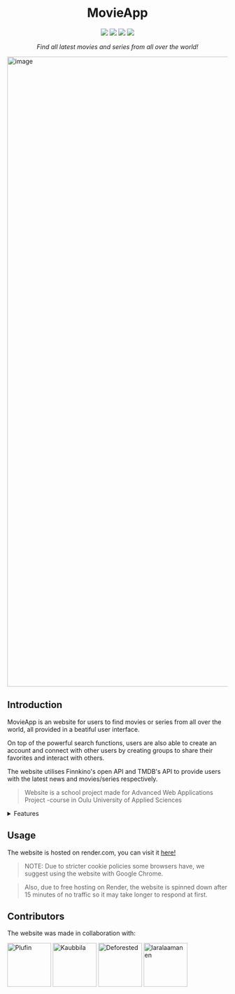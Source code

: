 <h1 align="center">MovieApp</h1>

<p align="center">
  <img src="https://img.shields.io/badge/PostgreSQL-316192?style=for-the-badge&logo=postgresql&logoColor=white" />
  <img src="https://img.shields.io/badge/React-20232A?style=for-the-badge&logo=react&logoColor=61DAFB" />
  <img src="https://img.shields.io/badge/Express%20js-000000?style=for-the-badge&logo=express&logoColor=white" />
  <img src="https://img.shields.io/badge/Node%20js-339933?style=for-the-badge&logo=nodedotjs&logoColor=white" />
</p>

<p align="center">
  <i align="center">Find all latest movies and series from all over the world!</i>
</p>

<img width="1438" alt="image" src="https://github.com/kismakk/MovieAppProject/assets/119887923/32deefb2-44ba-46ce-a796-ed4cc6723a70">

## Introduction

MovieApp is an website for users to find movies or series from all over the world, all provided in a beatiful user interface. 

On top of the powerful search functions, users are also able to create an account and connect with other users by creating groups to share their favorites and interact with others.

The website utilises Finnkino's open API and TMDB's API to provide users with the latest news and movies/series respectively.

>Website is a school project made for Advanced Web Applications Project -course in Oulu University of Applied Sciences

<details close>
<summary>
  Features
</summary> <br />

<p align="center">
  <img width="49%" alt="search-functionality" src="https://github.com/kismakk/MovieAppProject/assets/119887923/6bffefd6-4ceb-4d63-b3ea-ba1c4406ee5b">
  <img width="49%" alt="news-page" src="https://github.com/kismakk/MovieAppProject/assets/119887923/34aaa132-8e9d-4108-a0df-85d73f52fb51">
</p>

<p align="center">
  <img width="49%" alt="profile-page" src="https://github.com/kismakk/MovieAppProject/assets/119887923/8b0bfbce-28e2-4232-8551-9ee236ca4f73">
  <img width="49%" alt="group-page" src="https://github.com/kismakk/MovieAppProject/assets/119887923/d62b592f-8e08-4b0b-99c9-7c087a199922">
</p>

<p align="center">Search functionality, news portal, profile page and group page</p>

</details>

## Usage

The website is hosted on render.com, you can visit it [here!](https://movieapp-976r.onrender.com)

> NOTE: Due to stricter cookie policies some browsers have, we suggest using the website with Google Chrome.

> Also, due to free hosting on Render, the website is spinned down after 15 minutes of no traffic so it may take longer to respond at first.

## Contributors

The website was made in collaboration with:

<p align="left">
  <a href="https://github.com/Plufin"><img src="https://github.com/Plufin.png" title="Plufin" width=100 height=100 /></a>
  <a href="https://github.com/Kaubbila"><img src="https://github.com/Kaubbila.png" title="Kaubbila" width=100 height=100 /></a>
  <a href="https://github.com/Deforested"><img src="https://github.com/Deforested.png" title="Deforested" width=100 height=100 /></a>
  <a href="https://github.com/laralaamanen"><img src="https://github.com/laralaamanen.png" title="laralaamanen" width=100 height=100 /></a>
</p>

